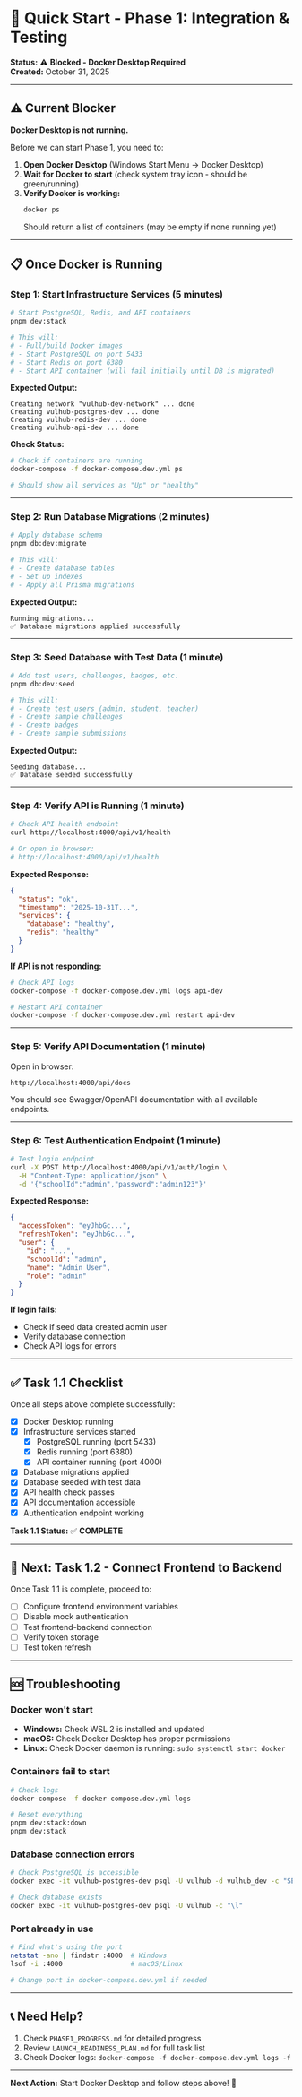 # 🚀 Quick Start - Phase 1: Integration & Testing

**Status:** ⚠️ **Blocked - Docker Desktop Required**  
**Created:** October 31, 2025

---

## ⚠️ Current Blocker

**Docker Desktop is not running.**

Before we can start Phase 1, you need to:

1. **Open Docker Desktop** (Windows Start Menu → Docker Desktop)
2. **Wait for Docker to start** (check system tray icon - should be green/running)
3. **Verify Docker is working:**
   ```bash
   docker ps
   ```
   Should return a list of containers (may be empty if none running yet)

---

## 📋 Once Docker is Running

### Step 1: Start Infrastructure Services (5 minutes)

```bash
# Start PostgreSQL, Redis, and API containers
pnpm dev:stack

# This will:
# - Pull/build Docker images
# - Start PostgreSQL on port 5433
# - Start Redis on port 6380
# - Start API container (will fail initially until DB is migrated)
```

**Expected Output:**
```
Creating network "vulhub-dev-network" ... done
Creating vulhub-postgres-dev ... done
Creating vulhub-redis-dev ... done
Creating vulhub-api-dev ... done
```

**Check Status:**
```bash
# Check if containers are running
docker-compose -f docker-compose.dev.yml ps

# Should show all services as "Up" or "healthy"
```

---

### Step 2: Run Database Migrations (2 minutes)

```bash
# Apply database schema
pnpm db:dev:migrate

# This will:
# - Create database tables
# - Set up indexes
# - Apply all Prisma migrations
```

**Expected Output:**
```
Running migrations...
✅ Database migrations applied successfully
```

---

### Step 3: Seed Database with Test Data (1 minute)

```bash
# Add test users, challenges, badges, etc.
pnpm db:dev:seed

# This will:
# - Create test users (admin, student, teacher)
# - Create sample challenges
# - Create badges
# - Create sample submissions
```

**Expected Output:**
```
Seeding database...
✅ Database seeded successfully
```

---

### Step 4: Verify API is Running (1 minute)

```bash
# Check API health endpoint
curl http://localhost:4000/api/v1/health

# Or open in browser:
# http://localhost:4000/api/v1/health
```

**Expected Response:**
```json
{
  "status": "ok",
  "timestamp": "2025-10-31T...",
  "services": {
    "database": "healthy",
    "redis": "healthy"
  }
}
```

**If API is not responding:**
```bash
# Check API logs
docker-compose -f docker-compose.dev.yml logs api-dev

# Restart API container
docker-compose -f docker-compose.dev.yml restart api-dev
```

---

### Step 5: Verify API Documentation (1 minute)

Open in browser:
```
http://localhost:4000/api/docs
```

You should see Swagger/OpenAPI documentation with all available endpoints.

---

### Step 6: Test Authentication Endpoint (1 minute)

```bash
# Test login endpoint
curl -X POST http://localhost:4000/api/v1/auth/login \
  -H "Content-Type: application/json" \
  -d '{"schoolId":"admin","password":"admin123"}'
```

**Expected Response:**
```json
{
  "accessToken": "eyJhbGc...",
  "refreshToken": "eyJhbGc...",
  "user": {
    "id": "...",
    "schoolId": "admin",
    "name": "Admin User",
    "role": "admin"
  }
}
```

**If login fails:**
- Check if seed data created admin user
- Verify database connection
- Check API logs for errors

---

## ✅ Task 1.1 Checklist

Once all steps above complete successfully:

- [x] Docker Desktop running
- [x] Infrastructure services started
  - [x] PostgreSQL running (port 5433)
  - [x] Redis running (port 6380)
  - [x] API container running (port 4000)
- [x] Database migrations applied
- [x] Database seeded with test data
- [x] API health check passes
- [x] API documentation accessible
- [x] Authentication endpoint working

**Task 1.1 Status:** ✅ **COMPLETE**

---

## 🚀 Next: Task 1.2 - Connect Frontend to Backend

Once Task 1.1 is complete, proceed to:
- [ ] Configure frontend environment variables
- [ ] Disable mock authentication
- [ ] Test frontend-backend connection
- [ ] Verify token storage
- [ ] Test token refresh

---

## 🆘 Troubleshooting

### Docker won't start
- **Windows:** Check WSL 2 is installed and updated
- **macOS:** Check Docker Desktop has proper permissions
- **Linux:** Check Docker daemon is running: `sudo systemctl start docker`

### Containers fail to start
```bash
# Check logs
docker-compose -f docker-compose.dev.yml logs

# Reset everything
pnpm dev:stack:down
pnpm dev:stack
```

### Database connection errors
```bash
# Check PostgreSQL is accessible
docker exec -it vulhub-postgres-dev psql -U vulhub -d vulhub_dev -c "SELECT 1;"

# Check database exists
docker exec -it vulhub-postgres-dev psql -U vulhub -c "\l"
```

### Port already in use
```bash
# Find what's using the port
netstat -ano | findstr :4000  # Windows
lsof -i :4000                 # macOS/Linux

# Change port in docker-compose.dev.yml if needed
```

---

## 📞 Need Help?

1. Check `PHASE1_PROGRESS.md` for detailed progress
2. Review `LAUNCH_READINESS_PLAN.md` for full task list
3. Check Docker logs: `docker-compose -f docker-compose.dev.yml logs -f`

---

**Next Action:** Start Docker Desktop and follow steps above! 🚀

